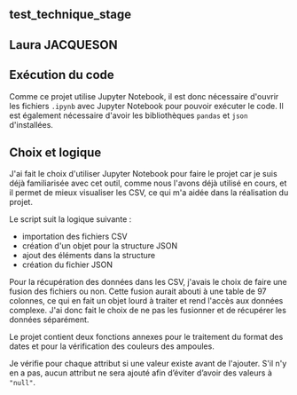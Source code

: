 ## test_technique_stage
## Laura JACQUESON

## Exécution du code 
Comme ce projet utilise Jupyter Notebook, il est donc nécessaire d'ouvrir les fichiers `.ipynb` avec Jupyter Notebook pour pouvoir exécuter le code. Il est également nécessaire d'avoir les bibliothèques `pandas` et `json` d'installées. 

## Choix et logique 
J'ai fait le choix d'utiliser Jupyter Notebook pour faire le projet car je suis déjà familiarisée avec cet outil, comme nous l'avons déjà utilisé en cours, et il permet de mieux visualiser les CSV, ce qui m'a aidée dans la réalisation du projet.

Le script suit la logique suivante :
- importation des fichiers CSV 
- création d'un objet pour la structure JSON 
- ajout des éléments dans la structure 
- création du fichier JSON 

Pour la récupération des données dans les CSV, j'avais le choix de faire une fusion des fichiers ou non. Cette fusion aurait abouti à une table de 97 colonnes, ce qui en fait un objet lourd à traiter et rend l'accès aux données complexe. J'ai donc fait le choix de ne pas les fusionner et de récupérer les données séparément.

Le projet contient deux fonctions annexes pour le traitement du format des dates et pour la vérification des couleurs des ampoules. 

Je vérifie pour chaque attribut si une valeur existe avant de l'ajouter. S'il n'y en a pas, aucun attribut ne sera ajouté afin d’éviter d’avoir des valeurs à `"null"`.

